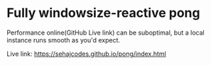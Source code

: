# Fully windowsize-reactive pong

Performance online(GitHub Live link) can be suboptimal, but a local instance runs smooth as you'd expect.

Live link:
https://sehajcodes.github.io/pong/index.html

